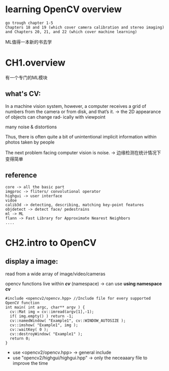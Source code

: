 # learning OpenCV overview

	go trough chapter 1-5
	Chapters 18 and 19 (which cover camera calibration and stereo imaging) and Chapters 20, 21, and 22 (which cover machine learning)

ML值得一本新的书去学
  




# CH1.overview
有一个专门的ML模块


## what's CV:
In a machine vision system, however, a computer receives a grid of numbers from the camera or from disk, and that’s it. 
	-> the 2D appearance of objects can change rad‐ ically with viewpoint

many noise & distortions

Thus, there is often quite a bit of unintentional implicit information within photos taken by people

The next problem facing computer vision is noise. -> 边缘检测在统计情况下变得简单



## reference
  
	core -> all the basic part
	imgproc -> fliters/ convolutional operator
	highgui -> user interface
	vidoe
	calib3d -> detecting, describing, matching key-point features
	objdetect -> detect face/ pedestrains
	ml -> ML
	flann -> Fast Library for Approximate Nearest Neighbors
	....


  



# CH2.intro to OpenCV

## display a image:
read from a wide array of image/video/cameras
  
opencv functions live within ***cv*** (namespace) -> can use **using namespace cv**
  
	#include <opencv2/opencv.hpp> //Include file for every supported OpenCV function
	int main( int argc, char** argv ) {
	  cv::Mat img = cv::imread(argv[1],-1);
	  if( img.empty() ) return -1;
	  cv::namedWindow( "Example1", cv::WINDOW_AUTOSIZE );
	  cv::imshow( "Example1", img );
	  cv::waitKey( 0 );
	  cv::destroyWindow( "Example1" );
	  return 0;
	}
  
* use <opencv2/opencv.hpp> -> general include
* use "opencv2/highgui/highgui.hpp" -> only the neceaaary file to improve the time

